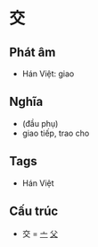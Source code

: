 # 交

## Phát âm
* Hán Việt: giao

## Nghĩa
* (đầu phụ)
* giao tiếp, trao cho

## Tags
* Hán Việt

## Cấu trúc
* 交 = [亠](亠.md) [父](父.md)

<script>window.HANZI_FIELD='交';</script>